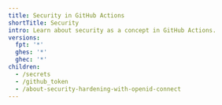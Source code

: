 ```yaml
---
title: Security in GitHub Actions
shortTitle: Security
intro: Learn about security as a concept in GitHub Actions.
versions:
  fpt: '*'
  ghes: '*'
  ghec: '*'
children:
  - /secrets
  - /github_token
  - /about-security-hardening-with-openid-connect
---
```



